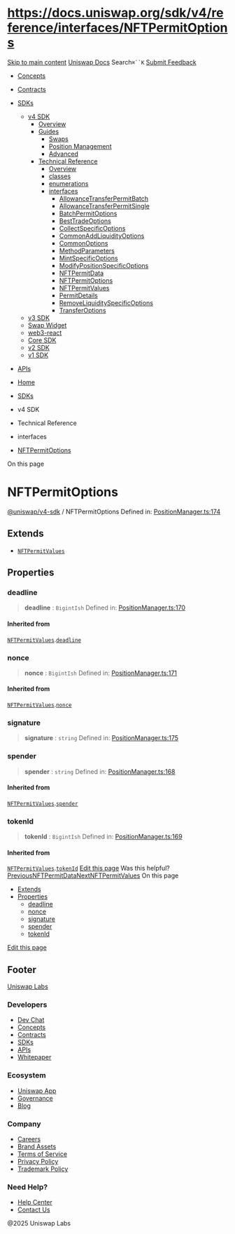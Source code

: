 # https://docs.uniswap.org/sdk/v4/reference/interfaces/NFTPermitOptions

[Skip to main content](https://docs.uniswap.org/sdk/v4/reference/interfaces/NFTPermitOptions#__docusaurus_skipToContent_fallback)
[Uniswap Docs](https://docs.uniswap.org/)
Search`⌘``K`
[Submit Feedback](https://docs.google.com/forms/d/e/1FAIpQLSdjSkZam8KiatL9XACRVxCHjDJjaPGbls77PCXDKFn4JwykXg/viewform)
  * [Concepts](https://docs.uniswap.org/concepts/overview)
  * [Contracts](https://docs.uniswap.org/contracts/v4/overview)
  * [SDKs](https://docs.uniswap.org/sdk/v4/overview)
    * [v4 SDK](https://docs.uniswap.org/sdk/v4/reference/interfaces/NFTPermitOptions)
      * [Overview](https://docs.uniswap.org/sdk/v4/overview)
      * [Guides](https://docs.uniswap.org/sdk/v4/reference/interfaces/NFTPermitOptions)
        * [Swaps](https://docs.uniswap.org/sdk/v4/reference/interfaces/NFTPermitOptions)
        * [Position Management](https://docs.uniswap.org/sdk/v4/reference/interfaces/NFTPermitOptions)
        * [Advanced](https://docs.uniswap.org/sdk/v4/reference/interfaces/NFTPermitOptions)
      * [Technical Reference](https://docs.uniswap.org/sdk/v4/reference/interfaces/NFTPermitOptions)
        * [Overview](https://docs.uniswap.org/sdk/v4/reference/overview)
        * [classes](https://docs.uniswap.org/sdk/v4/reference/interfaces/NFTPermitOptions)
        * [enumerations](https://docs.uniswap.org/sdk/v4/reference/interfaces/NFTPermitOptions)
        * [interfaces](https://docs.uniswap.org/sdk/v4/reference/interfaces/NFTPermitOptions)
          * [AllowanceTransferPermitBatch](https://docs.uniswap.org/sdk/v4/reference/interfaces/AllowanceTransferPermitBatch)
          * [AllowanceTransferPermitSingle](https://docs.uniswap.org/sdk/v4/reference/interfaces/AllowanceTransferPermitSingle)
          * [BatchPermitOptions](https://docs.uniswap.org/sdk/v4/reference/interfaces/BatchPermitOptions)
          * [BestTradeOptions](https://docs.uniswap.org/sdk/v4/reference/interfaces/BestTradeOptions)
          * [CollectSpecificOptions](https://docs.uniswap.org/sdk/v4/reference/interfaces/CollectSpecificOptions)
          * [CommonAddLiquidityOptions](https://docs.uniswap.org/sdk/v4/reference/interfaces/CommonAddLiquidityOptions)
          * [CommonOptions](https://docs.uniswap.org/sdk/v4/reference/interfaces/CommonOptions)
          * [MethodParameters](https://docs.uniswap.org/sdk/v4/reference/interfaces/MethodParameters)
          * [MintSpecificOptions](https://docs.uniswap.org/sdk/v4/reference/interfaces/MintSpecificOptions)
          * [ModifyPositionSpecificOptions](https://docs.uniswap.org/sdk/v4/reference/interfaces/ModifyPositionSpecificOptions)
          * [NFTPermitData](https://docs.uniswap.org/sdk/v4/reference/interfaces/NFTPermitData)
          * [NFTPermitOptions](https://docs.uniswap.org/sdk/v4/reference/interfaces/NFTPermitOptions)
          * [NFTPermitValues](https://docs.uniswap.org/sdk/v4/reference/interfaces/NFTPermitValues)
          * [PermitDetails](https://docs.uniswap.org/sdk/v4/reference/interfaces/PermitDetails)
          * [RemoveLiquiditySpecificOptions](https://docs.uniswap.org/sdk/v4/reference/interfaces/RemoveLiquiditySpecificOptions)
          * [TransferOptions](https://docs.uniswap.org/sdk/v4/reference/interfaces/TransferOptions)
    * [v3 SDK](https://docs.uniswap.org/sdk/v4/reference/interfaces/NFTPermitOptions)
    * [Swap Widget](https://docs.uniswap.org/sdk/v4/reference/interfaces/NFTPermitOptions)
    * [web3-react](https://docs.uniswap.org/sdk/v4/reference/interfaces/NFTPermitOptions)
    * [Core SDK](https://docs.uniswap.org/sdk/v4/reference/interfaces/NFTPermitOptions)
    * [v2 SDK](https://docs.uniswap.org/sdk/v4/reference/interfaces/NFTPermitOptions)
    * [v1 SDK](https://docs.uniswap.org/sdk/v4/reference/interfaces/NFTPermitOptions)
  * [APIs](https://docs.uniswap.org/api/subgraph/overview)


  * [Home](https://docs.uniswap.org/)
  * [SDKs](https://docs.uniswap.org/sdk/v4/overview)
  * v4 SDK
  * Technical Reference
  * interfaces
  * [NFTPermitOptions](https://docs.uniswap.org/sdk/v4/reference/interfaces/NFTPermitOptions)


On this page
# NFTPermitOptions
[@uniswap/v4-sdk](https://docs.uniswap.org/sdk/v4/reference/overview) / NFTPermitOptions
Defined in: [PositionManager.ts:174](https://github.com/Uniswap/sdks/blob/9cf6edb2df79338ae58f7ea7ca979c35a8a9bd56/sdks/v4-sdk/src/PositionManager.ts#L174)
## Extends[​](https://docs.uniswap.org/sdk/v4/reference/interfaces/NFTPermitOptions#extends "Direct link to Extends")
  * [`NFTPermitValues`](https://docs.uniswap.org/sdk/v4/reference/interfaces/NFTPermitValues)


## Properties[​](https://docs.uniswap.org/sdk/v4/reference/interfaces/NFTPermitOptions#properties "Direct link to Properties")
### deadline[​](https://docs.uniswap.org/sdk/v4/reference/interfaces/NFTPermitOptions#deadline "Direct link to deadline")
> **deadline** : `BigintIsh`
Defined in: [PositionManager.ts:170](https://github.com/Uniswap/sdks/blob/9cf6edb2df79338ae58f7ea7ca979c35a8a9bd56/sdks/v4-sdk/src/PositionManager.ts#L170)
#### Inherited from[​](https://docs.uniswap.org/sdk/v4/reference/interfaces/NFTPermitOptions#inherited-from "Direct link to Inherited from")
[`NFTPermitValues`](https://docs.uniswap.org/sdk/v4/reference/interfaces/NFTPermitValues).[`deadline`](https://docs.uniswap.org/sdk/v4/reference/interfaces/NFTPermitValues#deadline)
### nonce[​](https://docs.uniswap.org/sdk/v4/reference/interfaces/NFTPermitOptions#nonce "Direct link to nonce")
> **nonce** : `BigintIsh`
Defined in: [PositionManager.ts:171](https://github.com/Uniswap/sdks/blob/9cf6edb2df79338ae58f7ea7ca979c35a8a9bd56/sdks/v4-sdk/src/PositionManager.ts#L171)
#### Inherited from[​](https://docs.uniswap.org/sdk/v4/reference/interfaces/NFTPermitOptions#inherited-from-1 "Direct link to Inherited from")
[`NFTPermitValues`](https://docs.uniswap.org/sdk/v4/reference/interfaces/NFTPermitValues).[`nonce`](https://docs.uniswap.org/sdk/v4/reference/interfaces/NFTPermitValues#nonce)
### signature[​](https://docs.uniswap.org/sdk/v4/reference/interfaces/NFTPermitOptions#signature "Direct link to signature")
> **signature** : `string`
Defined in: [PositionManager.ts:175](https://github.com/Uniswap/sdks/blob/9cf6edb2df79338ae58f7ea7ca979c35a8a9bd56/sdks/v4-sdk/src/PositionManager.ts#L175)
### spender[​](https://docs.uniswap.org/sdk/v4/reference/interfaces/NFTPermitOptions#spender "Direct link to spender")
> **spender** : `string`
Defined in: [PositionManager.ts:168](https://github.com/Uniswap/sdks/blob/9cf6edb2df79338ae58f7ea7ca979c35a8a9bd56/sdks/v4-sdk/src/PositionManager.ts#L168)
#### Inherited from[​](https://docs.uniswap.org/sdk/v4/reference/interfaces/NFTPermitOptions#inherited-from-2 "Direct link to Inherited from")
[`NFTPermitValues`](https://docs.uniswap.org/sdk/v4/reference/interfaces/NFTPermitValues).[`spender`](https://docs.uniswap.org/sdk/v4/reference/interfaces/NFTPermitValues#spender)
### tokenId[​](https://docs.uniswap.org/sdk/v4/reference/interfaces/NFTPermitOptions#tokenid "Direct link to tokenId")
> **tokenId** : `BigintIsh`
Defined in: [PositionManager.ts:169](https://github.com/Uniswap/sdks/blob/9cf6edb2df79338ae58f7ea7ca979c35a8a9bd56/sdks/v4-sdk/src/PositionManager.ts#L169)
#### Inherited from[​](https://docs.uniswap.org/sdk/v4/reference/interfaces/NFTPermitOptions#inherited-from-3 "Direct link to Inherited from")
[`NFTPermitValues`](https://docs.uniswap.org/sdk/v4/reference/interfaces/NFTPermitValues).[`tokenId`](https://docs.uniswap.org/sdk/v4/reference/interfaces/NFTPermitValues#tokenid)
[Edit this page](https://github.com/uniswap/uniswap-docs/tree/main/docs/sdk/v4/reference/interfaces/NFTPermitOptions.md)
Was this helpful?
[PreviousNFTPermitData](https://docs.uniswap.org/sdk/v4/reference/interfaces/NFTPermitData)[NextNFTPermitValues](https://docs.uniswap.org/sdk/v4/reference/interfaces/NFTPermitValues)
On this page
  * [Extends](https://docs.uniswap.org/sdk/v4/reference/interfaces/NFTPermitOptions#extends)
  * [Properties](https://docs.uniswap.org/sdk/v4/reference/interfaces/NFTPermitOptions#properties)
    * [deadline](https://docs.uniswap.org/sdk/v4/reference/interfaces/NFTPermitOptions#deadline)
    * [nonce](https://docs.uniswap.org/sdk/v4/reference/interfaces/NFTPermitOptions#nonce)
    * [signature](https://docs.uniswap.org/sdk/v4/reference/interfaces/NFTPermitOptions#signature)
    * [spender](https://docs.uniswap.org/sdk/v4/reference/interfaces/NFTPermitOptions#spender)
    * [tokenId](https://docs.uniswap.org/sdk/v4/reference/interfaces/NFTPermitOptions#tokenid)


[Edit this page](https://github.com/uniswap/uniswap-docs/tree/main/docs/sdk/v4/reference/interfaces/NFTPermitOptions.md)
## Footer
[Uniswap Labs](https://docs.uniswap.org/)
### Developers
  * [Dev Chat](https://discord.com/invite/uniswap)
  * [Concepts](https://docs.uniswap.org/concepts/overview)
  * [Contracts](https://docs.uniswap.org/contracts/v4/overview)
  * [SDKs](https://docs.uniswap.org/sdk/v4/overview)
  * [APIs](https://docs.uniswap.org/api/subgraph/overview)
  * [Whitepaper](https://app.uniswap.org/whitepaper-v4.pdf)


### Ecosystem
  * [Uniswap App](https://app.uniswap.org/)
  * [Governance](https://www.uniswapfoundation.org/governance)
  * [Blog](https://blog.uniswap.org/)


### Company
  * [Careers](https://boards.greenhouse.io/uniswaplabs)
  * [Brand Assets](https://github.com/Uniswap/brand-assets/raw/main/Uniswap%20Brand%20Assets.zip)
  * [Terms of Service](https://support.uniswap.org/hc/en-us/articles/30935100859661-Uniswap-Labs-Terms-of-Service)
  * [Privacy Policy](https://support.uniswap.org/hc/en-us/articles/30934457771405-Uniswap-Labs-Privacy-Policy)
  * [Trademark Policy](https://support.uniswap.org/hc/en-us/articles/30934762216973-Uniswap-Labs-Trademark-Guidelines)


### Need Help?
  * [Help Center](https://support.uniswap.org/)
  * [Contact Us](https://support.uniswap.org/hc/en-us/requests/new)


@2025 Uniswap Labs
[](https://github.com/uniswap/uniswap-docs)[](https://twitter.com/Uniswap)[](https://discord.com/invite/uniswap)
